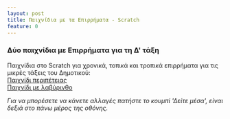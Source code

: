 ```yaml
---
layout: post
title: Παιχνίδια με τα Επιρρήματα - Scratch
feature: 0
---
```


### Δύο παιχνίδια με Επιρρήματα για τη Δ' τάξη
Παιχνίδια στο Scratch για χρονικά, τοπικά και τροπικά επιρρήματα για τις μικρές τάξεις του Δημοτικού:  
[Παιχνίδι περιπέτειας](https://scratch.mit.edu/projects/845476299/)  
[Παιχνίδι με λαβύρινθο](https://scratch.mit.edu/projects/845701944/)  

*Για να μπορέσετε να κάνετε αλλαγές πατήστε το κουμπί 'Δείτε μέσα', είναι δεξιά στο πάνω μέρος της οθόνης.*
